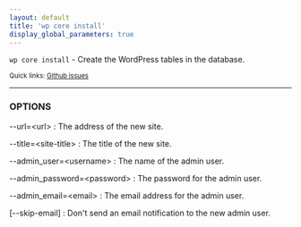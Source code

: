 ```yaml
---
layout: default
title: 'wp core install'
display_global_parameters: true
---
```


`wp core install` - Create the WordPress tables in the database.

<small>Quick links: <a href="https://github.com/wp-cli/wp-cli/issues?q=is%3Aopen+label%3Acommand%3Ainstall+sort%3Aupdated-desc">Github issues</a></small>

<hr />

### OPTIONS

\--url=&lt;url&gt;
: The address of the new site.

\--title=&lt;site-title&gt;
: The title of the new site.

\--admin_user=&lt;username&gt;
: The name of the admin user.

\--admin_password=&lt;password&gt;
: The password for the admin user.

\--admin_email=&lt;email&gt;
: The email address for the admin user.

[\--skip-email]
: Don't send an email notification to the new admin user.



